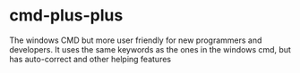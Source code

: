 # cmd-plus-plus
The windows CMD but more user friendly for new programmers and developers. It uses the same keywords as the ones in the windows cmd, but has auto-correct and other helping features

